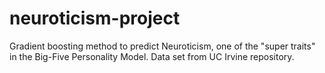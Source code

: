 # neuroticism-project
Gradient boosting method to predict Neuroticism, one of the "super traits" in the Big-Five Personality Model. Data set from UC Irvine repository.
